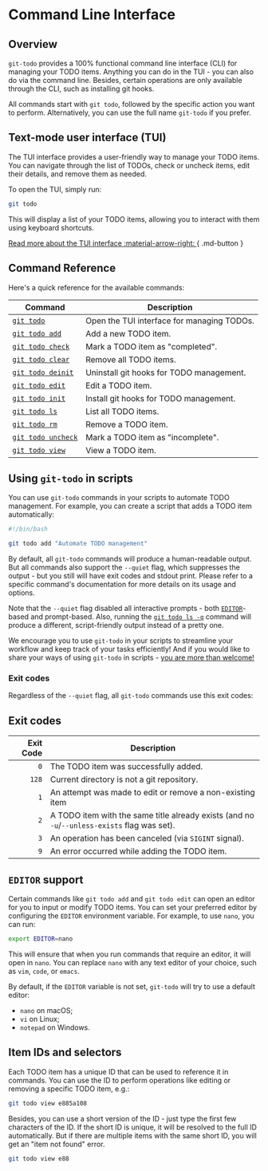 # Command Line Interface

## Overview

`git-todo` provides a 100% functional command line interface (CLI) for managing your TODO items.
Anything you can do in the TUI - you can also do via the command line.
Besides, certain operations are only available through the CLI, such as installing git hooks.

All commands start with `git todo`, followed by the specific action you want to perform.
Alternatively, you can use the full name `git-todo` if you prefer.

## Text-mode user interface (TUI)

The TUI interface provides a user-friendly way to manage your TODO items.
You can navigate through the list of TODOs, check or uncheck items, edit their details, and remove them as needed.

To open the TUI, simply run:

```bash
git todo
```

This will display a list of your TODO items, allowing you to interact with them using keyboard shortcuts.

[Read more about the TUI interface :material-arrow-right: ](../tui.md){ .md-button }

## Command Reference

Here's a quick reference for the available commands:

| Command                          | Description                                |
| -------------------------------- | ------------------------------------------ |
| [`git todo`](../tui.md)          | Open the TUI interface for managing TODOs. |
| [`git todo add`](add.md)         | Add a new TODO item.                       |
| [`git todo check`](check.md)     | Mark a TODO item as "completed".           |
| [`git todo clear`](clear.md)     | Remove all TODO items.                     |
| [`git todo deinit`](deinit.md)   | Uninstall git hooks for TODO management.   |
| [`git todo edit`](edit.md)       | Edit a TODO item.                          |
| [`git todo init`](init.md)       | Install git hooks for TODO management.     |
| [`git todo ls`](ls.md)           | List all TODO items.                       |
| [`git todo rm`](rm.md)           | Remove a TODO item.                        |
| [`git todo uncheck`](uncheck.md) | Mark a TODO item as "incomplete".          |
| [`git todo view`](view.md)       | View a TODO item.                          |

## Using `git-todo` in scripts

You can use `git-todo` commands in your scripts to automate TODO management.
For example, you can create a script that adds a TODO item automatically:

```bash
#!/bin/bash

git todo add "Automate TODO management"
```

By default, all `git-todo` commands will produce a human-readable output.
But all commands also support the `--quiet` flag, which suppresses the output - but you still will have exit codes and stdout print.
Please refer to a specific command's documentation for more details on its usage and options.

Note that the `--quiet` flag disabled all interactive prompts - both [`EDITOR`](#editor-support)-based and prompt-based.
Also, running the [`git todo ls -q`](./ls.md) command will produce a different, script-friendly output instead of a pretty one.

We encourage you to use `git-todo` in your scripts to streamline your workflow and keep track of your tasks efficiently!
And if you would like to share your ways of using `git-todo` in
scripts - [you are more than welcome!](https://github.com/kapitanov/git-todo/issues/new?label=feedback)

### Exit codes

Regardless of the `--quiet` flag, all `git-todo` commands use this exit codes:

## Exit codes

| Exit Code | Description                                                                                  |
| --------: | -------------------------------------------------------------------------------------------- |
|       `0` | The TODO item was successfully added.                                                        |
|     `128` | Current directory is not a git repository.                                                   |
|       `1` | An attempt was made to edit or remove a non-existing item                                    |
|       `2` | A TODO item with the same title already exists (and no `-u`/`--unless-exists` flag was set). |
|       `3` | An operation has been canceled (via `SIGINT` signal).                                        |
|       `9` | An error occurred while adding the TODO item.                                                |

## `EDITOR` support

Certain commands like `git todo add` and `git todo edit` can open an editor for you to input or modify TODO items.
You can set your preferred editor by configuring the `EDITOR` environment variable. For example, to use `nano`, you can run:

```bash
export EDITOR=nano
```

This will ensure that when you run commands that require an editor, it will open in `nano`.
You can replace `nano` with any text editor of your choice, such as `vim`, `code`, or `emacs`.

By default, if the `EDITOR` variable is not set, `git-todo` will try to use a default editor:

- `nano` on macOS;
- `vi` on Linux;
- `notepad` on Windows.

## Item IDs and selectors

Each TODO item has a unique ID that can be used to reference it in commands.
You can use the ID to perform operations like editing or removing a specific TODO item, e.g.:

```bash
git todo view e885a108
```

Besides, you can use a short version of the ID - just type the first few characters of the ID.
If the short ID is unique, it will be resolved to the full ID automatically.
But if there are multiple items with the same short ID,
you will get an "item not found" error.

```bash
git todo view e88
```
